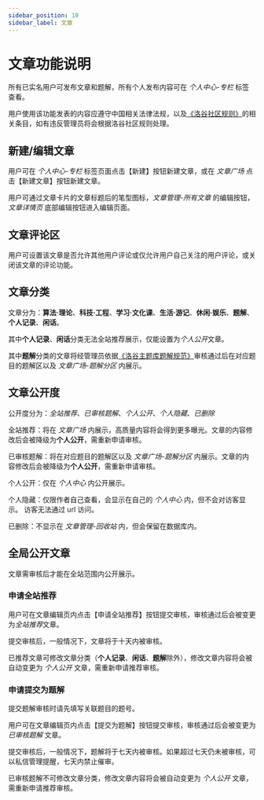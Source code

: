 ```yaml
---
sidebar_position: 10
sidebar_label: 文章
---
```


# 文章功能说明

所有已实名用户可发布文章和题解，所有个人发布内容可在 *个人中心-专栏* 标签查看。

用户使用该功能发表的内容应遵守中国相关法律法规，以及[《洛谷社区规则》](../../rules/community/index.md)的相关条目，如有违反管理员将会根据洛谷社区规则处理。

## 新建/编辑文章

用户可在 *个人中心-专栏* 标签页面点击【新建】按钮新建文章，或在 *文章广场* 点击【新建文章】按钮新建文章。

用户可通过文章卡片的文章标题后的笔型图标，*文章管理-所有文章* 的编辑按钮，*文章详情页* 底部编辑按钮进入编辑页面。

## 文章评论区

用户可设置该文章是否允许其他用户评论或仅允许用户自己关注的用户评论，或关闭该文章的评论功能。

## 文章分类

文章分为：**算法·理论**、**科技·工程**、**学习·文化课**、**生活·游记**、**休闲·娱乐**、**题解**、**个人记录**、**闲话**。  

其中**个人记录**、**闲话**分类无法全站推荐展示，仅能设置为*个人公开*文章。

其中**题解**分类的文章将经管理员依据[《洛谷主题库题解规范》](../../rules/academic/solution-standard.mdx)审核通过后在对应题目的题解区以及 *文章广场-题解分区* 内展示。

## 文章公开度

公开度分为：*全站推荐*、*已审核题解*、*个人公开*、*个人隐藏*、*已删除*

全站推荐：将在 *文章广场* 内展示，高质量内容将会得到更多曝光。文章的内容修改后会被降级为**个人公开**，需重新申请审核。

已审核题解：将在对应题目的题解区以及 *文章广场-题解分区* 内展示。文章的内容修改后会被降级为**个人公开**，需重新申请审核。

个人公开：仅在 *个人中心* 内公开展示。

个人隐藏：仅限作者自己查看，会显示在自己的 *个人中心* 内，但不会对访客显示。 访客无法通过 url 访问。

已删除：不显示在 *文章管理-回收站* 内，但会保留在数据库内。

## 全局公开文章

文章需审核后才能在全站范围内公开展示。

### 申请全站推荐

用户可在文章编辑页内点击【申请全站推荐】按钮提交审核，审核通过后会被变更为*全站推荐*文章。

提交审核后，一般情况下，文章将于十天内被审核。

已推荐文章可修改文章分类（**个人记录**、**闲话**、**题解**除外），修改文章内容将会被自动变更为 *个人公开* 文章，需重新申请推荐审核。

### 申请提交为题解

提交题解审核时请先填写关联题目的题号。

用户可在文章编辑页内点击【提交为题解】按钮提交审核，审核通过后会被变更为 *已审核题解* 文章。

提交审核后，一般情况下，题解将于七天内被审核。如果超过七天仍未被审核，可以私信管理提醒，七天内禁止催审。

已审核题解不可修改文章分类，修改文章内容将会被自动变更为 *个人公开* 文章，需重新申请推荐审核。
